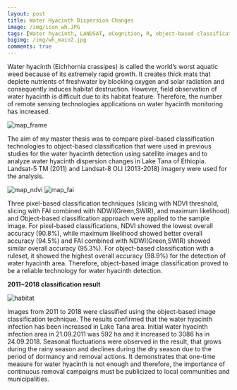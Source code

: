 ```yaml
---
layout: post
title: Water Hyacinth Dispersion Changes
image: /img/icon_wh.JPG
tags: [Water hyacinth, LANDSAT, eCognition, R, object-based classification, Ethiopia]
bigimg: /img/wh_main2.jpg
comments: true
---
```


Water hyacinth (Eichhornia crassipes) is called the world’s worst aquatic weed because of its extremely rapid growth. It creates thick mats that deplete nutrients of freshwater by blocking oxygen and solar radiation and consequently induces habitat destruction. However, field observation of water hyacinth is difficult due to its habitat feature. Therefore, the number of remote sensing technologies applications on water hyacinth monitoring has increased.

![map_frame](https://suyeong0325.github.io/suyeong.github.io/img/frame_main.jpg)

The aim of my master thesis was to compare pixel-based classification technologies to object-based classification that were used in previous studies for the water hyacinth detection using satellite images and to analyze water hyacinth dispersion changes in Lake Tana of Ethiopia. Landsat-5 TM (2011) and Landsat-8 OLI (2013-2018) imagery were used for the analysis.

![map_ndvi](https://suyeong0325.github.io/suyeong.github.io/img/20180924_mappedndvi.jpg)
![map_fai](https://suyeong0325.github.io/suyeong.github.io/img/20180924_mappedfai.jpg)

Three pixel-based classification techniques (slicing with NDVI threshold, slicing with FAI combined with NDWI(Green,SWIR), and maximum likelihood) and Object-based classification approach were applied to the sample image.
For pixel-based classifications, NDVI showed the lowest overall accuracy (90.8%), while maximum likelihood showed better overall accuracy (94.5%) and FAI combined with NDWI(Green,SWIR) showed similar overall accuracy (95.3%). For object-based classification with a ruleset, it showed the highest overall accuracy (98.9%) for the detection of water hyacinth area. Therefore, object-based image classification proved to be a reliable technology for water hyacinth detection.

**2011~2018 classification result**

![habitat](https://suyeong0325.github.io/suyeong.github.io/img/habitat.gif)

Images from 2011 to 2018 were classified using the object-based image classification technique. The results confirmed that the water hyacinth infection has been increased in Lake Tana area. Initial water hyacinth infection area in 21.09.2011 was 592 ha and it increased to 3086 ha in 24.09.2018. Seasonal fluctuations were observed in the result, that grows during the rainy season and declines during the dry season due to the period of dormancy and removal actions. It demonstrates that one-time measure for water hyacinth is not enough and therefore, the importance of continuous removal campaigns must be publicized to local communities and municipalities.
